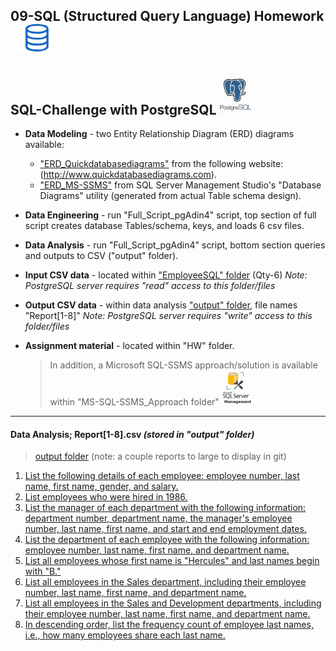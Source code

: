 ## 09-SQL (Structured Query Language) Homework![](/HW/Instructions/sql2.png)
## SQL-Challenge with PostgreSQL ![](/postgresImage.jpg)
 * **Data Modeling** - two Entity Relationship Diagram (ERD) diagrams available:
     * ["ERD_Quickdatabasediagrams"](ERD_Quickdatabasediagrams.png) from the following website: (http://www.quickdatabasediagrams.com).
     * ["ERD_MS-SSMS"](ERD_MS-SSMS.png) from SQL Server Management Studio's "Database Diagrams" utility (generated from actual Table schema design).
 * **Data Engineering** - run "Full_Script_pgAdin4" script, top section of full script creates database Tables/schema, keys, and loads 6 csv files.
 * **Data Analysis** - run "Full_Script_pgAdin4" script, bottom section queries and outputs to CSV ("output" folder).
 * **Input CSV data** - located within ["EmployeeSQL" folder](/EmployeeSQL) (Qty-6) *Note: PostgreSQL server requires "read" access to this folder/files*
 * **Output CSV data** - within data analysis ["output" folder](/output), file names "Report[1-8]" *Note: PostgreSQL server requires "write" access to this folder/files*
 * **Assignment material** - located within "HW" folder.
  

    > In addition, a Microsoft SQL-SSMS approach/solution is available within "MS-SQL-SSMS_Approach folder" ![](/MS-SQL-SSMS_Approach/ssms.PNG)
--------------------------
#### Data Analysis;  Report[1-8].csv  *(stored in "output" folder)*
  
> [output folder](/output) (note: a couple reports to large to display in git)

1. [List the following details of each employee: employee number, last name, first name, gender, and salary.](/output/Report1.csv)
2. [List employees who were hired in 1986.](/output/Report2.csv)
3. [List the manager of each department with the following information: department number, department name, the manager's employee number, last name, first name, and start and end employment dates.](/output/Report3.csv)
4. [List the department of each employee with the following information: employee number, last name, first name, and department name.](/output/Report4.csv)
5. [List all employees whose first name is "Hercules" and last names begin with "B."](/output/Report5.csv)
6. [List all employees in the Sales department, including their employee number, last name, first name, and department name.](/output/Report6.csv)
7. [List all employees in the Sales and Development departments, including their employee number, last name, first name, and department name.](/output/Report7.csv)
8. [In descending order, list the frequency count of employee last names, i.e., how many employees share each last name.](/output/Report8.csv)
